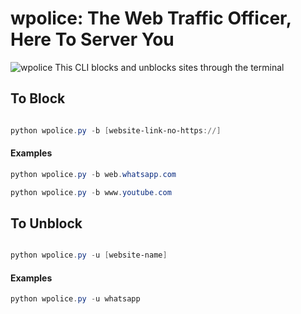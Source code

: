 #   wpolice: The Web Traffic Officer, Here To Server You
![wpolice](https://www.pngkey.com/png/detail/133-1333726_policeman-officer-stop-cop-uniform-securit-stop-police.png)
This CLI blocks and unblocks sites through the terminal


## To Block
```powershell

python wpolice.py -b [website-link-no-https://]

```

#### Examples

```powershell
python wpolice.py -b web.whatsapp.com
```
```powershell
python wpolice.py -b www.youtube.com
```
## To Unblock

```powershell

python wpolice.py -u [website-name]

```
#### Examples

```powershell
python wpolice.py -u whatsapp
```
